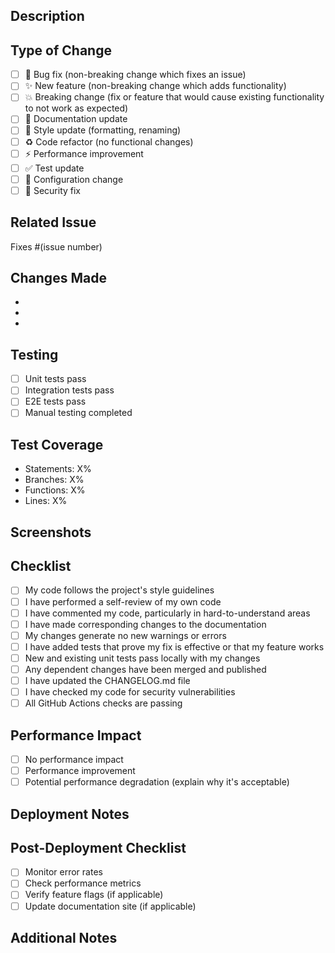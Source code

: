 ## Description
<!-- Provide a brief description of the changes in this PR -->

## Type of Change
<!-- Mark the relevant option with an "x" -->
- [ ] 🐛 Bug fix (non-breaking change which fixes an issue)
- [ ] ✨ New feature (non-breaking change which adds functionality)
- [ ] 💥 Breaking change (fix or feature that would cause existing functionality to not work as expected)
- [ ] 📝 Documentation update
- [ ] 🎨 Style update (formatting, renaming)
- [ ] ♻️ Code refactor (no functional changes)
- [ ] ⚡️ Performance improvement
- [ ] ✅ Test update
- [ ] 🔧 Configuration change
- [ ] 🔐 Security fix

## Related Issue
<!-- Link to the issue this PR addresses -->
Fixes #(issue number)

## Changes Made
<!-- List the specific changes made in this PR -->
- 
- 
- 

## Testing
<!-- Describe the tests you ran to verify your changes -->
- [ ] Unit tests pass
- [ ] Integration tests pass
- [ ] E2E tests pass
- [ ] Manual testing completed

## Test Coverage
<!-- Report test coverage if applicable -->
- Statements: X%
- Branches: X%
- Functions: X%
- Lines: X%

## Screenshots
<!-- If applicable, add screenshots to demonstrate the changes -->

## Checklist
<!-- Mark completed items with an "x" -->
- [ ] My code follows the project's style guidelines
- [ ] I have performed a self-review of my own code
- [ ] I have commented my code, particularly in hard-to-understand areas
- [ ] I have made corresponding changes to the documentation
- [ ] My changes generate no new warnings or errors
- [ ] I have added tests that prove my fix is effective or that my feature works
- [ ] New and existing unit tests pass locally with my changes
- [ ] Any dependent changes have been merged and published
- [ ] I have updated the CHANGELOG.md file
- [ ] I have checked my code for security vulnerabilities
- [ ] All GitHub Actions checks are passing

## Performance Impact
<!-- Describe any performance implications -->
- [ ] No performance impact
- [ ] Performance improvement
- [ ] Potential performance degradation (explain why it's acceptable)

## Deployment Notes
<!-- Any special instructions for deployment -->

## Post-Deployment Checklist
- [ ] Monitor error rates
- [ ] Check performance metrics
- [ ] Verify feature flags (if applicable)
- [ ] Update documentation site (if applicable)

## Additional Notes
<!-- Any additional information that reviewers should know -->

